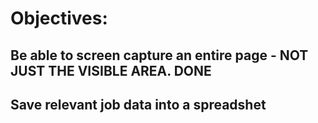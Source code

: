# Objectives: 
## Be able to screen capture an entire page - NOT JUST THE VISIBLE AREA. DONE
## Save relevant job data into a spreadshet